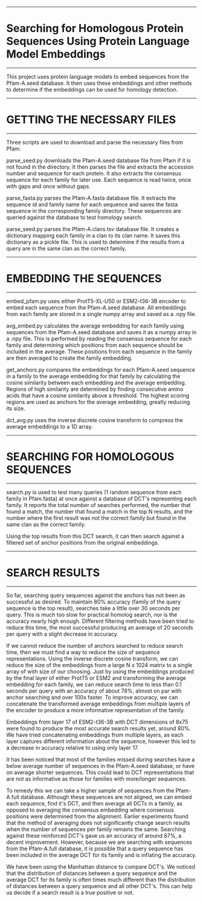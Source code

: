 **************************************************************************************************************
# Searching for Homologous Protein Sequences Using Protein Language Model Embeddings
**************************************************************************************************************

This project uses protein language models to embed sequences from the Pfam-A.seed database. It then uses
these embeddings and other methods to determine if the embeddings can be used for homology detection.

**************************************************************************************************************
# GETTING THE NECESSARY FILES
**************************************************************************************************************

Three scripts are used to download and parse the necessary files from Pfam:

parse_seed.py downloads the Pfam-A.seed database file from Pfam if it is not found in the directory. It then
parses the file and extracts the accession number and sequence for each protein. It also extracts the consensus
sequence for each family for later use. Each sequence is read twice, once with gaps and once without gaps.

parse_fasta.py parses the Pfam-A.fasta database file. It extracts the sequence id and family name for each
sequence and saves the fasta sequence in the corresponding family directory. These sequences are queried
against the database to test homology search.

parse_seed.py parses the Pfam-A.clans.tsv database file. It creates a dictionary mapping each family in a clan
to its clan name. It saves this dictionary as a pickle file. This is used to determine if the results from
a query are in the same clan as the correct family.

**************************************************************************************************************
# EMBEDDING THE SEQUENCES
**************************************************************************************************************

embed_pfam.py uses either ProtT5-XL-U50 or ESM2-t36-3B encoder to embed each sequence from the Pfam-A.seed
database. All embeddings from each family are stored in a single numpy array and saved as a .npy file.

avg_embed.py calculates the average embedding for each family using sequences from the Pfam-A.seed database
and saves it as a numpy array in a .npy file. This is performed by reading the consensus sequence for each
family and determining which positions from each sequence should be included in the average. These positions
from each sequence in the family are then averaged to create the family embedding.

get_anchors.py compares the embeddings for each Pfam-A.seed sequence in a family to the average embedding
for that family by calculating the cosine similarity between each embedding and the average embedding. Regions
of high similarity are determined by finding consecutive amino acids that have a cosine similarity above a
threshold. The highest scoring regions are used as anchors for the average embedding, greatly reducing its size.

dct_avg.py uses the inverse discrete cosine transform to compress the average embeddings to a 1D array.

**************************************************************************************************************
# SEARCHING FOR HOMOLOGOUS SEQUENCES
**************************************************************************************************************

search.py is used to test many queries (1 random sequence from each family in Pfam.fasta) at once against a
database of DCT's representing each family. It reports the total number of searches performed, the number that
found a match, the number that found a match in the top N results, and the number where the first result was
not the correct family but found in the same clan as the correct family. 

Using the top results from this DCT search, it can then search against a filtered set of anchor positions
from the original embeddings.

**************************************************************************************************************
# SEARCH RESULTS
**************************************************************************************************************

So far, searching query sequences against the anchors has not been as successful as desired. To maintain 80%
accuracy (family of the query sequence is the top result), searches take a little over 30 seconds per query.
This is much too slow for practical homolog search, nor is the accuracy nearly high enough. Different filtering
methods have been tried to reduce this time, the most successful producing an average of 20 seconds per query
with a slight decrease in accuracy.

If we cannot reduce the number of anchors searched to reduce search time, then we must find a way to reduce
the size of sequence representations. Using the inverse discrete cosine transform, we can reduce the size of
the embeddings from a large N x 1024 matrix to a single array of with size of our choosing. Just by using the
embeddings produced by the final layer of either ProtT5 or ESM2 and transforming the average embedding for
each family, we can reduce search time to less than 0.1 seconds per query with an accuracy of about 78%, almost
on par with anchor searching and over 100x faster. To improve accuracy, we can concatenate the transformed
average embeddings from multiple layers of the encoder to produce a more informative representation of the family.

Embeddings from layer 17 of ESM2-t36-3B with DCT dimensions of 8x75 were found to produce the most accurate
search results yet, around 80%. We have tried concatenating embeddings from multiple layers, as each layer captures
different information about the sequence, however this led to a decrease in accuracy relative to using only layer 17.

It has been noticed that most of the families missed during searches have a below average number of sequences
in the Pfam-A.seed database, or have on average shorter sequences. This could lead to DCT representations that
are not as informative as those for families with more/longer sequences. 

To remedy this we can take a higher sample of sequences from the Pfam-A.full database. Although these sequences
are not aligned, we can embed each sequence, find it's DCT, and then average all DCTs in a family, as opposed to
averaging the consensus embedding where consensus positions were determined from the alignment. Earlier experiments
found that the method of averaging does not significantly change search results when the number of sequences per
family remains the same. Searching against these reinforced DCT's gave us an accuracy of around 87%, a decent
improvement. However, because we are searching with sequences from the Pfam-A.full database, it is possible that
a query sequence has been included in the average DCT for its family and is inflating the accuracy.

We have been using the Manhattan distance to compare DCT's. We noticed that the distribution of distances between
a query sequence and the average DCT for its family is often times much different than the distribution of distances
between a query sequence and all other DCT's. This can help us decide if a search result is a true positive or not.
